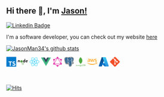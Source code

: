 ## Hi there 👋, I'm [Jason!](https://github.com/JasonMan34/)

[![Linkedin Badge](https://img.shields.io/badge/-LinkedIn-0e76a8?style=flat-square&logo=Linkedin&logoColor=white)](https://www.linkedin.com/in/itamar-zwi/)

I'm a software developer, you can check out my website [here](https://jasonweb.xyz/)

[![JasonMan34's github stats](https://github-readme-stats.vercel.app/api?username=JasonMan34&show_icons=true&theme=react)](https://github.com/anuraghazra/github-readme-stats)


<div>
<img height="27" src="https://raw.githubusercontent.com/devicons/devicon/master/icons/typescript/typescript-original.svg" alt="typescript"> 
<img height="27" src="https://raw.githubusercontent.com/devicons/devicon/refs/heads/master/icons/nodejs/nodejs-original-wordmark.svg" alt="nodejs"> 
<img height="27" src="https://raw.githubusercontent.com/devicons/devicon/master/icons/react/react-original.svg" alt="react"> 
<img height="27" src="https://raw.githubusercontent.com/devicons/devicon/master/icons/vuejs/vuejs-original.svg" alt="vue"> 
<img height="27" src="https://raw.githubusercontent.com/devicons/devicon/master/icons/graphql/graphql-plain.svg" alt="graphql"> 
<img height="27" src="https://raw.githubusercontent.com/devicons/devicon/master/icons/postgresql/postgresql-original.svg" alt="postgresql"> 
<img height="27" src="https://raw.githubusercontent.com/devicons/devicon/refs/heads/master/icons/mongodb/mongodb-plain-wordmark.svg" alt="mongodb"> 
<img height="27" src="https://raw.githubusercontent.com/devicons/devicon/refs/heads/master/icons/amazonwebservices/amazonwebservices-plain-wordmark.svg" alt="aws"> 
<img height="27" src="https://raw.githubusercontent.com/devicons/devicon/master/icons/azure/azure-original.svg" alt="azure"> 
<img height="27" src="https://raw.githubusercontent.com/devicons/devicon/master/icons/git/git-original.svg" alt="git">
</div>

&nbsp;

[![Hits](https://hits.seeyoufarm.com/api/count/incr/badge.svg?url=https%3A%2F%2Fgithub.com%2FJasonMan34&count_bg=%233D94C8&title_bg=%23555555&icon=github.svg&icon_color=%23E7E7E7&title=hits&edge_flat=false)](https://hits.seeyoufarm.com)

<!-- ![visitors](https://visitor-badge.glitch.me/badge?page_id=JasonMan34.JasonMan34) -->
